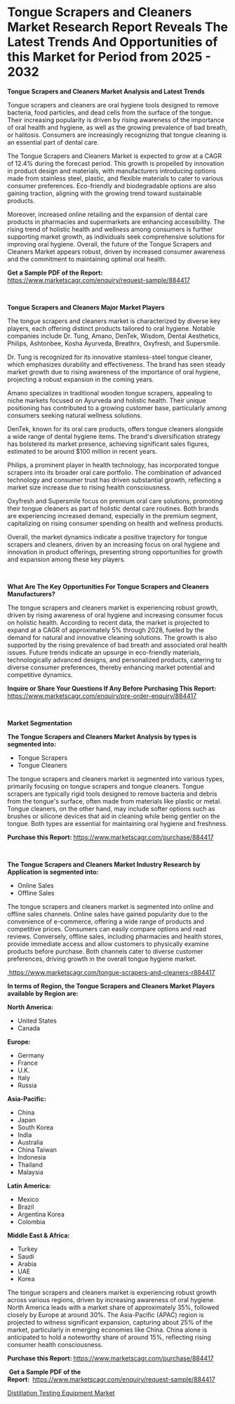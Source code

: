 <p><h1>Tongue Scrapers and Cleaners Market Research Report Reveals The Latest Trends And Opportunities of this Market for Period from 2025 - 2032</h1></p><p><strong>Tongue Scrapers and Cleaners Market Analysis and Latest Trends</strong></p>
<p><p>Tongue scrapers and cleaners are oral hygiene tools designed to remove bacteria, food particles, and dead cells from the surface of the tongue. Their increasing popularity is driven by rising awareness of the importance of oral health and hygiene, as well as the growing prevalence of bad breath, or halitosis. Consumers are increasingly recognizing that tongue cleaning is an essential part of dental care.</p><p>The Tongue Scrapers and Cleaners Market is expected to grow at a CAGR of 12.4% during the forecast period. This growth is propelled by innovation in product design and materials, with manufacturers introducing options made from stainless steel, plastic, and flexible materials to cater to various consumer preferences. Eco-friendly and biodegradable options are also gaining traction, aligning with the growing trend toward sustainable products.</p><p>Moreover, increased online retailing and the expansion of dental care products in pharmacies and supermarkets are enhancing accessibility. The rising trend of holistic health and wellness among consumers is further supporting market growth, as individuals seek comprehensive solutions for improving oral hygiene. Overall, the future of the Tongue Scrapers and Cleaners Market appears robust, driven by increased consumer awareness and the commitment to maintaining optimal oral health.</p></p>
<p><strong>Get a Sample PDF of the Report:&nbsp;</strong> <a href="https://www.marketscagr.com/enquiry/request-sample/884417?utm_campaign=2731&utm_medium=2&utm_source=Github&utm_content=ia&utm_term=28022025&utm_id=tongue-scrapers-and-cleaners">https://www.marketscagr.com/enquiry/request-sample/884417</a></p>
<p>&nbsp;</p>
<p><strong>Tongue Scrapers and Cleaners Major Market Players</strong></p>
<p><p>The tongue scrapers and cleaners market is characterized by diverse key players, each offering distinct products tailored to oral hygiene. Notable companies include Dr. Tung, Amano, DenTek, Wisdom, Dental Aesthetics, Philips, Ashtonbee, Kosha Ayurveda, Breathrx, Oxyfresh, and Supersmile.</p><p>Dr. Tung is recognized for its innovative stainless-steel tongue cleaner, which emphasizes durability and effectiveness. The brand has seen steady market growth due to rising awareness of the importance of oral hygiene, projecting a robust expansion in the coming years.</p><p>Amano specializes in traditional wooden tongue scrapers, appealing to niche markets focused on Ayurveda and holistic health. Their unique positioning has contributed to a growing customer base, particularly among consumers seeking natural wellness solutions.</p><p>DenTek, known for its oral care products, offers tongue cleaners alongside a wide range of dental hygiene items. The brand's diversification strategy has bolstered its market presence, achieving significant sales figures, estimated to be around $100 million in recent years.</p><p>Philips, a prominent player in health technology, has incorporated tongue scrapers into its broader oral care portfolio. The combination of advanced technology and consumer trust has driven substantial growth, reflecting a market size increase due to rising health consciousness.</p><p>Oxyfresh and Supersmile focus on premium oral care solutions, promoting their tongue cleaners as part of holistic dental care routines. Both brands are experiencing increased demand, especially in the premium segment, capitalizing on rising consumer spending on health and wellness products.</p><p>Overall, the market dynamics indicate a positive trajectory for tongue scrapers and cleaners, driven by an increasing focus on oral hygiene and innovation in product offerings, presenting strong opportunities for growth and expansion among these key players.</p></p>
<p>&nbsp;</p>
<p><strong>What Are The Key Opportunities For Tongue Scrapers and Cleaners Manufacturers?</strong></p>
<p><p>The tongue scrapers and cleaners market is experiencing robust growth, driven by rising awareness of oral hygiene and increasing consumer focus on holistic health. According to recent data, the market is projected to expand at a CAGR of approximately 5% through 2028, fueled by the demand for natural and innovative cleaning solutions. The growth is also supported by the rising prevalence of bad breath and associated oral health issues. Future trends indicate an upsurge in eco-friendly materials, technologically advanced designs, and personalized products, catering to diverse consumer preferences, thereby enhancing market potential and competitive dynamics.</p></p>
<p><strong>Inquire or Share Your Questions If Any Before Purchasing This Report:</strong> <a href="https://www.marketscagr.com/enquiry/pre-order-enquiry/884417?utm_campaign=2731&utm_medium=2&utm_source=Github&utm_content=ia&utm_term=28022025&utm_id=tongue-scrapers-and-cleaners">https://www.marketscagr.com/enquiry/pre-order-enquiry/884417</a></p>
<p>&nbsp;</p>
<p><strong>Market Segmentation</strong></p>
<p><strong>The Tongue Scrapers and Cleaners Market Analysis by types is segmented into:</strong></p>
<p><ul><li>Tongue Scrapers</li><li>Tongue Cleaners</li></ul></p>
<p><p>The tongue scrapers and cleaners market is segmented into various types, primarily focusing on tongue scrapers and tongue cleaners. Tongue scrapers are typically rigid tools designed to remove bacteria and debris from the tongue's surface, often made from materials like plastic or metal. Tongue cleaners, on the other hand, may include softer options such as brushes or silicone devices that aid in cleaning while being gentler on the tongue. Both types are essential for maintaining oral hygiene and freshness.</p></p>
<p><strong>Purchase this Report:&nbsp;</strong><a href="https://www.marketscagr.com/purchase/884417?utm_campaign=2731&utm_medium=2&utm_source=Github&utm_content=ia&utm_term=28022025&utm_id=tongue-scrapers-and-cleaners">https://www.marketscagr.com/purchase/884417</a></p>
<p>&nbsp;</p>
<p><strong>The Tongue Scrapers and Cleaners Market Industry Research by Application is segmented into:</strong></p>
<p><ul><li>Online Sales</li><li>Offline Sales</li></ul></p>
<p><p>The tongue scrapers and cleaners market is segmented into online and offline sales channels. Online sales have gained popularity due to the convenience of e-commerce, offering a wide range of products and competitive prices. Consumers can easily compare options and read reviews. Conversely, offline sales, including pharmacies and health stores, provide immediate access and allow customers to physically examine products before purchase. Both channels cater to diverse customer preferences, driving growth in the overall tongue hygiene market.</p></p>
<p><a href="https://www.marketscagr.com/tongue-scrapers-and-cleaners-r884417?utm_campaign=2731&utm_medium=2&utm_source=Github&utm_content=ia&utm_term=28022025&utm_id=tongue-scrapers-and-cleaners">&nbsp;https://www.marketscagr.com/tongue-scrapers-and-cleaners-r884417</a></p>
<p><strong>In terms of Region, the Tongue Scrapers and Cleaners Market Players available by Region are:</strong></p>
<p>
    <p> <strong> North America: </strong>
        <ul>
            <li>United States</li>
            <li>Canada</li>
        </ul>
        </p> 
    <p> <strong> Europe: </strong>
        <ul>
            <li>Germany</li>
            <li>France</li>
            <li>U.K.</li>
            <li>Italy</li>
            <li>Russia</li>
        </ul>
        </p> 
    <p> <strong> Asia-Pacific: </strong>
        <ul>
            <li>China</li>
            <li>Japan</li>
            <li>South Korea</li>
            <li>India</li>
            <li>Australia</li>
            <li>China Taiwan</li>
            <li>Indonesia</li>
            <li>Thailand</li>
            <li>Malaysia</li>
        </ul>
        </p> 
    <p> <strong> Latin America: </strong>
        <ul>
            <li>Mexico</li>
            <li>Brazil</li>
            <li>Argentina Korea</li>
            <li>Colombia</li>
        </ul>
        </p> 
    <p> <strong> Middle East & Africa: </strong>
        <ul>
            <li>Turkey</li>
            <li>Saudi</li>
            <li>Arabia</li>
            <li>UAE</li>
            <li>Korea</li>
        </ul>
    </p>
    </p>
<p><p>The tongue scrapers and cleaners market is experiencing robust growth across various regions, driven by increasing awareness of oral hygiene. North America leads with a market share of approximately 35%, followed closely by Europe at around 30%. The Asia-Pacific (APAC) region is projected to witness significant expansion, capturing about 25% of the market, particularly in emerging economies like China. China alone is anticipated to hold a noteworthy share of around 15%, reflecting rising consumer health consciousness.</p></p>
<p><strong>Purchase this Report: </strong><a href="https://www.marketscagr.com/purchase/884417?utm_campaign=2731&utm_medium=2&utm_source=Github&utm_content=ia&utm_term=28022025&utm_id=tongue-scrapers-and-cleaners">https://www.marketscagr.com/purchase/884417</a></p>
<p>&nbsp;<strong>Get a Sample PDF of the Report:&nbsp;&nbsp;</strong><a href="https://www.marketscagr.com/enquiry/request-sample/884417?utm_campaign=2731&utm_medium=2&utm_source=Github&utm_content=ia&utm_term=28022025&utm_id=tongue-scrapers-and-cleaners">https://www.marketscagr.com/enquiry/request-sample/884417</a></p>
<p><strong></strong></p>
<p><p><a href="https://github.com/koomanprudy/Market-Research-Report-List-1/blob/main/distillation-testing-equipment-market.md?utm_campaign=2731&utm_medium=2&utm_source=Github&utm_content=ia&utm_term=28022025&utm_id=tongue-scrapers-and-cleaners">Distillation Testing Equipment Market</a></p></p>